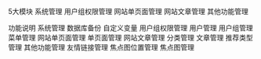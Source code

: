 5大模块
    系统管理
    用户组权限管理
    网站单页面管理
    网站文章管理
    其他功能管理

功能说明
    系统管理
        数据库备份
        自定义变量
    用户组权限管理
        用户管理
        用户组管理
        菜单管理
    网站单页面管理
        单页面管理
    网站文章管理
        分类管理
        文章管理
        推荐类型管理
    其他功能管理
        友情链接管理
        焦点图位置管理
        焦点图管理
